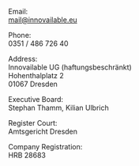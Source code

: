 Email:  
mail@innovailable.eu

Phone:  
0351 / 486 726 40

Address:  
Innovailable UG (haftungsbeschränkt)  
Hohenthalplatz 2  
01067 Dresden

Executive Board:  
Stephan Thamm, Kilian Ulbrich

Register Court:  
Amtsgericht Dresden

Company Registration:  
HRB 28683
